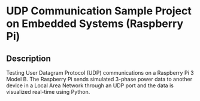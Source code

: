 # UDP Communication Sample Project on Embedded Systems (Raspberry Pi)

## Description

Testing User Datagram Protocol (UDP) communications on a Raspberry Pi 3 Model B. The Raspberry Pi sends simulated 3-phase power data to another device in a Local Area Network through an UDP port and the data is visualized real-time using Python.
